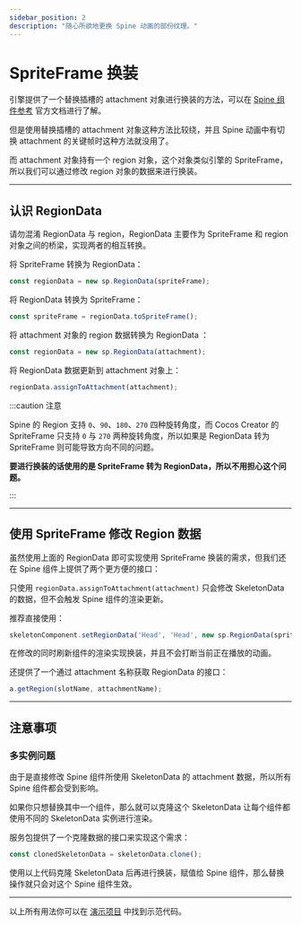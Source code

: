 ```yaml
---
sidebar_position: 2
description: "随心所欲地更换 Spine 动画的部份纹理。"
---
```


# SpriteFrame 换装

引擎提供了一个替换插槽的 attachment 对象进行换装的方法，可以在 [Spine 组件参考](https://docs.cocos.com/creator/2.4/manual/zh/components/spine.html) 官方文档进行了解。

但是使用替换插槽的 attachment 对象这种方法比较绕，并且 Spine 动画中有切换 attachment 的关键帧时这种方法就没用了。

而 attachment 对象持有一个 region 对象，这个对象类似引擎的 SpriteFrame，所以我们可以通过修改 region 对象的数据来进行换装。

---
## 认识 RegionData

请勿混淆 RegionData 与 region，RegionData 主要作为 SpriteFrame 和 region 对象之间的桥梁，实现两者的相互转换。

将 SpriteFrame 转换为 RegionData：

```js
const regionData = new sp.RegionData(spriteFrame);
```

将 RegionData 转换为 SpriteFrame：

```js
const spriteFrame = regionData.toSpriteFrame();
```

将 attachment 对象的 region 数据转换为 RegionData ：

```js
const regionData = new sp.RegionData(attachment);
```

将 RegionData 数据更新到 attachment 对象上：

```js
regionData.assignToAttachment(attachment);
```

:::caution 注意

Spine 的 Region 支持 `0`、`90`、`180`、`270` 四种旋转角度，而 Cocos Creator 的 SpriteFrame 只支持 `0` 与 `270` 两种旋转角度，所以如果是 RegionData 转为 SpriteFrame 则可能导致方向不同的问题。

**要进行换装的话使用的是 SpriteFrame 转为 RegionData，所以不用担心这个问题。**

:::

---
## 使用 SpriteFrame 修改 Region 数据

虽然使用上面的 RegionData 即可实现使用 SpriteFrame 换装的需求，但我们还在 Spine 组件上提供了两个更方便的接口：

只使用 `regionData.assignToAttachment(attachment)` 只会修改 SkeletonData 的数据，但不会触发 Spine 组件的渲染更新。

推荐直接使用：

```js
skeletonComponent.setRegionData('Head', 'Head', new sp.RegionData(spriteFrame));
```

在修改的同时刷新组件的渲染实现换装，并且不会打断当前正在播放的动画。

还提供了一个通过 attachment 名称获取 RegionData 的接口：

```js
a.getRegion(slotName, attachmentName);
```

---
## 注意事项


### 多实例问题

由于是直接修改 Spine 组件所使用 SkeletonData 的 attachment 数据，所以所有 Spine 组件都会受到影响。

如果你只想替换其中一个组件，那么就可以克隆这个 SkeletonData 让每个组件都使用不同的 SkeletonData 实例进行渲染。

服务包提供了一个克隆数据的接口来实现这个需求：

```js
const clonedSkeletonData = skeletonData.clone();
```

使用以上代码克隆 SkeletonData 后再进行换装，赋值给 Spine 组件，那么替换操作就只会对这个 Spine 组件生效。

---
以上所有用法你可以在 [演示项目](https://smallmain.github.io/cocos-service-pack/demo/v1.0.0/web-desktop/index.html) 中找到示范代码。
